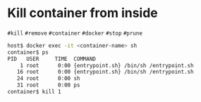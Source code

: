 # Kill container from inside

`#kill` `#remove` `#container` `#docker` `#stop` `#prune`

```bash
host$ docker exec -it <container-name> sh
container$ ps
PID   USER     TIME  COMMAND
    1 root      0:00 {entrypoint.sh} /bin/sh /entrypoint.sh
   16 root      0:00 {entrypoint.sh} /bin/sh /entrypoint.sh
   24 root      0:00 sh
   31 root      0:00 ps
container$ kill 1
```